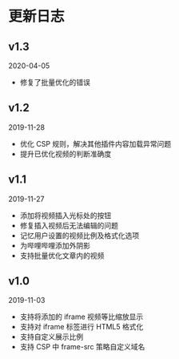 # 更新日志 
## v1.3
2020-04-05
- 修复了批量优化的错误

## v1.2
2019-11-28
- 优化 CSP 规则，解决其他插件内容加载异常问题
- 提升已优化视频的判断准确度

## v1.1
2019-11-27
- 添加将视频插入光标处的按钮
- 修复插入视频后无法编辑的问题
- 记忆用户设置的视频比例及格式化选项
- 为哔哩哔哩添加外阴影
- 支持批量优化文章内的视频

## v1.0
2019-11-03
- 支持将添加的 iframe 视频等比缩放显示
- 支持对 iframe 标签进行 HTML5 格式化
- 支持自定义展示比例
- 支持 CSP 中 frame-src 策略自定义域名